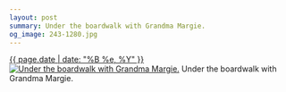 ```yaml
---
layout: post
summary: Under the boardwalk with Grandma Margie.
og_image: 243-1280.jpg
---
```


<p>
  <time><a href="/243">{{ page.date | date: "%B %e, %Y" }}</a></time>
  <a href="/243"><img src="{{ site.assets_url }}/243-640.jpg" srcset="{{ site.assets_url }}/243-1280.jpg 1280w, {{ site.assets_url }}/243-960.jpg 960w, {{ site.assets_url }}/243-640.jpg 640w, {{ site.assets_url }}/243-320.jpg 320w" sizes="(min-width: 700px) 50vw, calc(100vw - 2rem)" alt="Under the boardwalk with Grandma Margie." /></a>
  <span>Under the boardwalk with Grandma Margie.</span>
</p>
